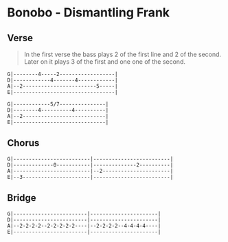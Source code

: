 <!---
source: http://tabs.ultimate-guitar.com/b/bonobo/dismantling_frank_btab_1406439id_29072013date.htm
band: Bonobo
album: One Offs... Remixes & B-Sides
title: Dismantling Frank
tuning: GDAE
--->

# Bonobo - Dismantling Frank

## Verse

> In the first verse the bass plays 2 of the first line and 2 of the second. Later on it 
plays 3 of the first and one one of the second.

```
G|--------4-----2------------------|
D|------------4-------4------------|
A|--2------------------------5-----|
E|---------------------------------|
```
```
G|------------5/7---------------|
D|--------4----------4----------|
A|--2---------------------------|
E|------------------------------|
```

## Chorus
```
G|-------------------------|-------------------------|
D|-------------0-----------|--------------2----------|
A|-------------------------|--2----------------------|
E|--3----------------------|-------------------------|
```

## Bridge
```
G|------------------------|----------------------|
D|------------------------|----------------------|
A|--2-2-2-2--2-2-2-2-2----|--2-2-2-2--4-4-4-4----|
E|------------------------|----------------------|
```
